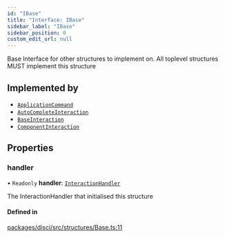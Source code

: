 ```yaml
---
id: "IBase"
title: "Interface: IBase"
sidebar_label: "IBase"
sidebar_position: 0
custom_edit_url: null
---
```


Base Interface for other structures to implement on.
All toplevel structures MUST implement this structure

## Implemented by

- [`ApplicationCommand`](../classes/ApplicationCommand.md)
- [`AutoCompleteInteraction`](../classes/AutoCompleteInteraction.md)
- [`BaseInteraction`](../classes/BaseInteraction.md)
- [`ComponentInteraction`](../classes/ComponentInteraction.md)

## Properties

### handler

• `Readonly` **handler**: [`InteractionHandler`](../classes/InteractionHandler.md)

The InteractionHandler that initialised this structure

#### Defined in

[packages/disci/src/structures/Base.ts:11](https://github.com/typicalninja493/disci/blob/bbc5c20/packages/disci/src/structures/Base.ts#L11)
